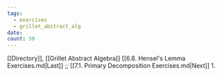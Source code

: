 ```yaml
---
tags:
  - exercises
  - grillet_abstract_alg
date:
count: 59
---
```

[[Directory]], [[Grillet Abstract Algebra]]
[[6.8. Hensel's Lemma Exercises.md|Last]] ;; [[7.1. Primary Decomposition Exercises.md|Next]]
1. 
